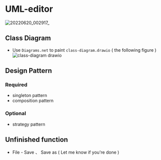 # UML-editor
![20220620_002917_](https://user-images.githubusercontent.com/93152909/174491142-63a6b2eb-434d-48b5-9919-daf264ea9483.gif)

## Class Diagram 
* Use `Diagrams.net` to paint `class-diagram.drawio` ( the following figure )
![class-diagram drawio](https://user-images.githubusercontent.com/93152909/174881441-95396181-e8c9-41ba-b479-21d17f961f9a.png)


## Design Pattern
### Required
* singleton pattern
* composition pattern
### Optional
* strategy pattern

## Unfinished function
* File - Save 、 Save as ( Let me know if you're done )
